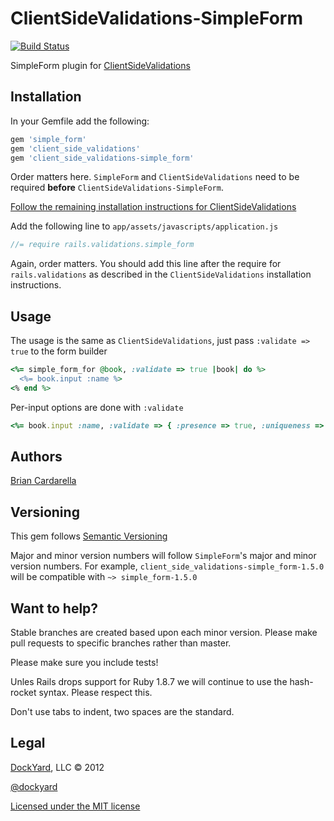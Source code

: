 # ClientSideValidations-SimpleForm #

[![Build Status](http://travis-ci.org/dockyard/client_side_validations-simple_form.png)](http://travis-ci.org/dockyard/client_side_validations-simple_form)

SimpleForm plugin for [ClientSideValidations](https://github.com/bcardarella/client_side_validations)

## Installation ##

In your Gemfile add the following:

```ruby
gem 'simple_form'
gem 'client_side_validations'
gem 'client_side_validations-simple_form'
```

Order matters here. `SimpleForm` and `ClientSideValidations` need to be
required **before** `ClientSideValidations-SimpleForm`.

[Follow the remaining installation instructions for ClientSideValidations](https://github.com/bcardarella/client_side_validations/README.markdown)

Add the following line to `app/assets/javascripts/application.js`

```javascript
//= require rails.validations.simple_form
```

Again, order matters. You should add this line after the require for `rails.validations` as described in the `ClientSideValidations` installation instructions.

## Usage ##

The usage is the same as `ClientSideValidations`, just pass `:validate => true` to the form builder

```ruby
<%= simple_form_for @book, :validate => true |book| do %>
  <%= book.input :name %>
<% end %>
```

Per-input options are done with `:validate`

```ruby
<%= book.input :name, :validate => { :presence => true, :uniqueness => false }
```

## Authors ##

[Brian Cardarella](http://twitter.com/bcardarella)

## Versioning ##

This gem follows [Semantic Versioning](http://semver.org)

Major and minor version numbers will follow `SimpleForm`'s major and
minor version numbers. For example,
`client_side_validations-simple_form-1.5.0` will be compatible with
`~> simple_form-1.5.0`

## Want to help? ##

Stable branches are created based upon each minor version. Please make
pull requests to specific branches rather than master.

Please make sure you include tests!

Unles Rails drops support for Ruby 1.8.7 we will continue to use the
hash-rocket syntax. Please respect this.

Don't use tabs to indent, two spaces are the standard.

## Legal ##

[DockYard](http://dockyard.com), LLC &copy; 2012

[@dockyard](http://twitter.com/dockyard)

[Licensed under the MIT license](http://www.opensource.org/licenses/mit-license.php)
